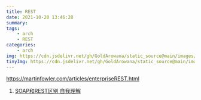```yaml
---
title: REST
date: 2021-10-20 13:46:28
summary:
tags:
    - arch
    - REST
categories:
    - arch
img: https://cdn.jsdelivr.net/gh/GoldArowana/static_source@main/images/cover/co67-m.jpg
tinyImg: https://cdn.jsdelivr.net/gh/GoldArowana/static_source@main/images/tiny/cover/co67.jpg
---
```


https://martinfowler.com/articles/enterpriseREST.html

1. [SOAP和REST区别 自我理解](https://blog.csdn.net/qq_35606175/article/details/88402611)
